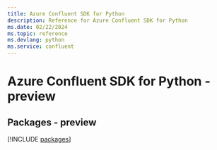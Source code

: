 ```yaml
---
title: Azure Confluent SDK for Python
description: Reference for Azure Confluent SDK for Python
ms.date: 02/22/2024
ms.topic: reference
ms.devlang: python
ms.service: confluent
---
```

# Azure Confluent SDK for Python - preview
## Packages - preview
[!INCLUDE [packages](confluent-index.md)]